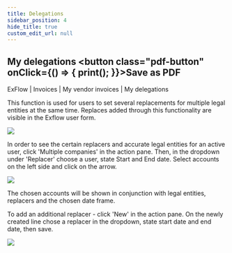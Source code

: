 ```yaml
---
title: Delegations
sidebar_position: 4
hide_title: true
custom_edit_url: null
---
```

## My delegations <button class="pdf-button" onClick={() => { print(); }}>Save as PDF</button>

ExFlow \| Invoices \| My vendor invoices \| My delegations

This function is used for users to set several replacements for multiple legal entities at the same time. Replaces added through this functionality are visible in the Exflow user form.

![](@site/static/img/media/image110.png)

In order to see the certain replacers and accurate legal entities for an active user, click 'Multiple companies' in the action pane. Then, in the dropdown under 'Replacer' choose a user, state Start and End date. Select accounts on the left side and click on the arrow.

![](@site/static/img/media/image111.png)

The chosen accounts will be shown in conjunction with legal entities, replacers and the chosen date frame.

To add an additional replacer - click 'New' in the action pane. On the newly created line chose a replacer in the dropdown, state start date and end date, then save.

![](@site/static/img/media/image112.png)
